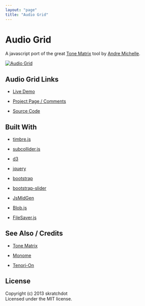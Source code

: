 ```yaml
---
layout: "page"
title: "Audio Grid"
---
```

# Audio Grid

A javascript port of the great [Tone Matrix](http://tonematrix.audiotool.com/)
tool by [Andre Michelle](http://andre-michelle.com/).


[![Audio Grid][2]][1]

  [1]: http://projects.skratchdot.com/audio-grid/index.html
  [2]: http://projects.skratchdot.com/audio-grid/img/preview.jpg (Audio Grid)


## Audio Grid Links

- [Live Demo](http://projects.skratchdot.com/audio-grid/index.html)

- [Project Page / Comments](http://skratchdot.com/projects/audio-grid/)

- [Source Code](https://github.com/skratchdot/audio-grid/)


## Built With

- [timbre.js](http://mohayonao.github.io/timbre.js/)

- [subcollider.js](http://mohayonao.github.io/subcollider.js/)

- [d3](http://d3js.org/)

- [jquery](http://jquery.com/)

- [bootstrap](http://twitter.github.com/bootstrap/)

- [bootstrap-slider](http://www.eyecon.ro/bootstrap-slider/)

- [JsMidGen](https://github.com/dingram/jsmidgen)

- [Blob.js](https://github.com/eligrey/Blob.js)

- [FileSaver.js](https://github.com/eligrey/FileSaver.js)


## See Also / Credits

- [Tone Matrix](http://tonematrix.audiotool.com/)

- [Monome](http://monome.org/)

- [Tenori-On](http://en.wikipedia.org/wiki/Tenori-on)


## License

Copyright (c) 2013 skratchdot  
Licensed under the MIT license.
